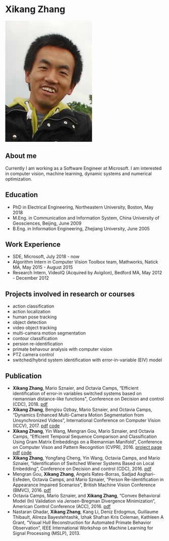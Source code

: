 # Xikang Zhang
![Xikang Zhang](head.JPG)
## About me
Currently I am working as a Software Engineer at Microsoft. I am interested in computer vision, machine learning, dynamic systems and numerical optimization.
## Education
- PhD in Electrical Engineering, Northeastern University, Boston, May 2018
- M.Eng. in Communication and Information System, China University of Geosciences, Beijing, June 2009
- B.Eng. in Information Engineering, Zhejiang University, June 2005
## Work Experience
- SDE, Microsoft, July 2018 - now
- Algorithm Intern in Computer Vision Toolbox team, Mathworks, Natick MA,  May 2015 - August 2015
- Research Intern, VideoIQ (Acquired by Avigilon), Bedford MA, May 2012 - December 2012
## Projects involved in research or courses
- action classification
- action localization
- human pose tracking
- object detection
- video object tracking
- multi-camera motion segmentation
- contour classification
- persion re-identification
- primate behavour analysis with computer vision
- PTZ camera control
- switched/hybrid system identification with error-in-variable (EIV) model
## Publication
- **Xikang Zhang**, Mario Sznaier, and Octavia Camps, “Efficient identification of error-in variables switched systems based on riemannian distance-like functions", Conference on Decision and control (CDC), 2018. [pdf](Zhang_CDC2018.pdf)
- **Xikang Zhang**, Bengisu Ozbay, Mario Sznaier, and Octavia Camps, “Dynamics Enhanced Multi-Camera Motion Segmentation from Unsynchronized Videos”, International Conference on Computer Vision (ICCV), 2017. [pdf](Zhang_McRSIM_iccv17.pdf) [code](https://github.com/xikangzhang/McRSIM)
- **Xikang Zhang**, Yin Wang, Mengran Gou, Mario Sznaier, and Octavia Camps, “Efficient Temporal Sequence Comparison and Classification Using Gram Matrix Embeddings on a Riemannian Manifold”, Conference on Computer Vison and Pattern Recognition (CVPR), 2016. [project page](http://robustsystems.coe.neu.edu/sites/robustsystems.coe.neu.edu/files/systems/projectpages/cvpr16gram.html) [pdf](Zhang_Efficient_Temporal_Sequence_CVPR_2016_paper.pdf) [code](https://github.com/xikangzhang/GramRiemannian)
- **Xikang Zhang**, Yongfang Cheng, Yin Wang, Octavia Camps, and Mario Sznaier, “Identification of Switched Wiener Systems Based on Local Embedding”, Conference on Decision and control (CDC), 2016. [pdf](http://robustsystems.coe.neu.edu/sites/robustsystems.coe.neu.edu/files/systems/papers/XikangZhang_CDC16.pdf)
- Mengran Gou, **Xikang Zhang**, Angels Rates-Borras, Sadjad Asghari-Esfeden, Octavia Camps, and Mario Sznaier, “Person Re-identification in Appearance Impaired Scenarios”, British Machine Vision Conference (BMVC), 2016. [pdf](http://www.bmva.org/bmvc/2016/papers/paper048/paper048.pdf)
- Octavia Camps, Mario Sznaier, and **Xikang Zhang**, “Convex Behavioral Model (In) Validation via Jensen-Bregman Divergence Minimization”, American Control Conference (ACC), 2016. [pdf](http://robustsystems.coe.neu.edu/sites/robustsystems.coe.neu.edu/files/systems/papers/XikangZhang_ACC16.pdf)
- Nastaran Ghadar, **Xikang Zhang**, Kang Li, Deniz Erdogmus, Guillaume Thibault, Alireza Bayestehtashk, Izhak Shafran Kris Coleman, Kathleen A Grant, “Visual Hull Reconstruction for Automated Primate Behavior Observation”, IEEE International Workshop on Machine Learning for Signal Processing (MSLP), 2013.
